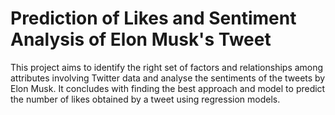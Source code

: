 # Prediction of Likes and Sentiment Analysis of Elon Musk's Tweet

This project aims to identify the right set of factors and relationships among attributes involving Twitter data and analyse the sentiments of the tweets by Elon Musk. It concludes with finding the best approach and model to predict the number of likes obtained by a tweet using regression models.

